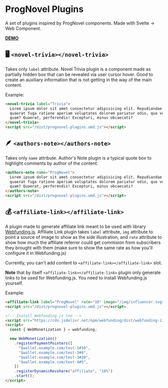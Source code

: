 # ProgNovel Plugins

A set of plugins inspired by ProgNovel components. Made with Svelte -> Web Component.

[**DEMO**](https://prognovel-plugins.netlify.app/)

## 🖥️ `<novel-trivia></novel-trivia>`

Takes only `label` attribute. Novel Trivia plugin is a component made as partially hidden box that can be revealed via user cursor hover. Good to create an auxiliary information that is not getting in the way of the main content.

Example:

```html
<novel-trivia label="Trivia">
  Lorem ipsum dolor sit amet consectetur adipisicing elit. Repudiandae eum accusamus cupiditate
  quaerat fuga ratione aperiam voluptates dolorem pariatur odio, quo voluptatem aspernatur nostrum
  quam? Quaerat, perferendis! Excepturi, minus obcaecati?
</novel-trivia>
<script src="/dist/prognovel-plugins.umd.js"></script>
```

## 🪶 `<authors-note></authors-note>`

Takes only `name` attribute. Author's Note plugin is a typical quote box to highlight comments by author of the content.

```html
<authors-note name="ProgNovel">
  Lorem ipsum dolor sit amet consectetur adipisicing elit. Repudiandae eum accusamus cupiditate
  quaerat fuga ratione aperiam voluptates dolorem pariatur odio, quo voluptatem aspernatur nostrum
  quam? Quaerat, perferendis! Excepturi, minus obcaecati?
</authors-note>
<script src="/dist/prognovel-plugins.umd.js"></script>
```

## 💰 `<affiliate-link></affiliate-link>`

A plugin made to generate affiliate link meant to be used with library [Webfunding.js](https://github.com/prognoveljs/webfunding). Affiliate Link plugin takes `label` attribute, `img` attribute to point a source of image to show as the side illustration, and `rate` attribute to show how much the affiliate referrer could get commision from subscribers they brought with them (make sure to show the same rate as how you'll configure it in Webfunding.js)

Currently, you can't add content to `<affiliate-link></affiliate-link>` slot.

**Note** that by itself `<affiliate-link></affiliate-link>` plugin only generate links to be used for Webfunding.js. You need to install Webfunding.js yourself.

Example:

```html
<affiliate-link label="ProgNovel" rate="10" image="/img/influencer.svg"></affiliate-link>
<script src="/dist/prognovel-plugins.umd.js"></script>

<!-- Install Webfunding.js too -->
<script src="https://cdn.jsdelivr.net/npm/webfunding/dist/webfunding-iife.js"></script>
<script>
  const { WebMonetization } = webfunding;

  new WebMonetization()
    .registerPaymentPointers([
      "$wallet.example.com/test-1#10",
      "$wallet.example.com/test-2#8",
      "$wallet.example.com/test-3#20",
      "$wallet.example.com/test-4#5",
    ])
    .registerDynamicRevshare("affiliate", "10%")
    .start();
</script>
```
